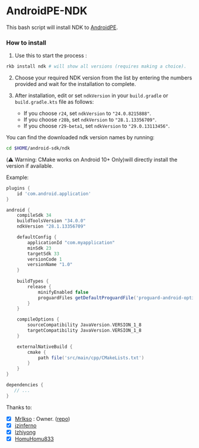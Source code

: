 # AndroidPE-NDK
This bash script will install NDK to [AndroidPE](https://github.com/jkasdbt/AndroidPE).
### How to install

1. Use this to start the process :
```bash
rkb install ndk # will show all versions (requires making a choice).
```

2. Choose your required NDK version from the list by entering the numbers provided and wait for the installation to complete.

3. After installation, edit or set `ndkVersion` in your `build.gradle` or `build.gradle.kts` file as follows:

   - If you choose `r24`, set `ndkVersion` to `"24.0.8215888"`.
   - If you choose `r28b`, set `ndkVersion` to `"28.1.13356709"`.
   - If you choose `r29-beta1`, set `ndkVersion` to `"29.0.13113456"`.


You can find the downloaded ndk version names by running:
```bash
cd $HOME/android-sdk/ndk
```

(⚠️ Warning: CMake works on Android 10+ Only)will directly install the version if available.

Example:

```groovy
plugins {
    id 'com.android.application'
}

android {
    compileSdk 34
    buildToolsVersion "34.0.0"
    ndkVersion "28.1.13356709"

    defaultConfig {
        applicationId "com.myapplication"
        minSdk 23
        targetSdk 33
        versionCode 1
        versionName "1.0"
    }
    
    buildTypes {
        release {
            minifyEnabled false
            proguardFiles getDefaultProguardFile('proguard-android-optimize.txt'), 'proguard-rules.pro'
        }
    }

    compileOptions {
        sourceCompatibility JavaVersion.VERSION_1_8
        targetCompatibility JavaVersion.VERSION_1_8
    }

    externalNativeBuild {
        cmake {
            path file('src/main/cpp/CMakeLists.txt')
        }
    }
}

dependencies {
   // ...
}
```

Thanks to:
- [x] [MrIkso](https://github.com/MrIkso) : Owner. ([repo](https://github.com/MrIkso/AndroidIDE-NDK))
- [x] [jzinferno](https://github.com/jzinferno/termux-ndk)
- [x] [lzhiyong](https://github.com/lzhiyong/termux-ndk)
- [x] [HomuHomu833](https://github.com/HomuHomu833/android-ndk-custom)
